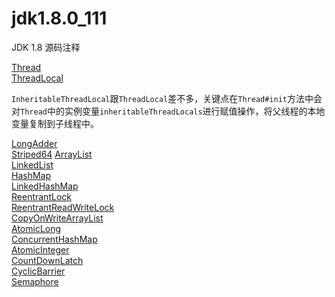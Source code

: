 # jdk1.8.0_111
JDK 1.8 源码注释

[Thread](src/java/lang/Thread.java)  
[ThreadLocal](src/java/lang/ThreadLocal.java)

`InheritableThreadLocal`跟`ThreadLocal`差不多，关键点在`Thread#init`方法中会对`Thread`中的实例变量`inheritableThreadLocals`进行赋值操作，将父线程的本地变量复制到子线程中。

[LongAdder](src/java/util/concurrent/atomic/LongAdder.java)  
[Striped64](src/java/util/concurrent/atomic/Striped64.java)
[ArrayList](src/java/util/ArrayList.java)  
[LinkedList](src/java/util/LinkedList.java)  
[HashMap](src/java/util/HashMap.java)  
[LinkedHashMap](src/java/util/LinkedHashMap.java)  
[ReentrantLock](src/java/util/concurrent/locks/ReentrantLock.java)  
[ReentrantReadWriteLock](src/java/util/concurrent/locks/ReentrantReadWriteLock.java)    
[CopyOnWriteArrayList](src/java/util/concurrent/CopyOnWriteArrayList.java)  
[AtomicLong](src/java/util/concurrent/atomic/AtomicLong.java)  
[ConcurrentHashMap](src/java/util/concurrent/ConcurrentHashMap.java)  
[AtomicInteger](src/java/util/concurrent/atomic/AtomicInteger.java)  
[CountDownLatch](src/java/util/concurrent/CountDownLatch.java)  
[CyclicBarrier](src/java/util/concurrent/CyclicBarrier.java)  
[Semaphore](src/java/util/concurrent/Semaphore.java)  